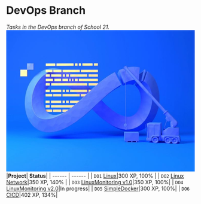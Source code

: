 # **DevOps Branch**

*Tasks in the DevOps branch of School 21.*
![KekOps](DevOps.jpg)
|**Project**| **Status**|
| ------ | ------ |
| `DO1` [Linux](https://github.com/kefirpixel/basic_DevOps/tree/main/D01_Linux-1)|300 XP, 100% |
| `DO2` [Linux Network](https://github.com/kefirpixel/basic_DevOps/tree/main/DO2_LinuxNetwork-1)|350 XP, 140% |
| `DO3` [LinuxMonitoring v1.0](https://github.com/kefirpixel/basic_DevOps/tree/main/DO3_LinuxMonitoring_v1.0-1)|350 XP, 100%|
| `DO4` [LinuxMonitoring v2.0]()|In progress|
| `DO5` [SimpleDocker](https://github.com/kefirpixel/basic_DevOps/tree/main/DO5_SimpleDocker-2)|300 XP, 100%|
| `DO6` [CICD](https://github.com/kefirpixel/basic_DevOps/tree/main/DO6_CICD-1)|402 XP, 134%|

